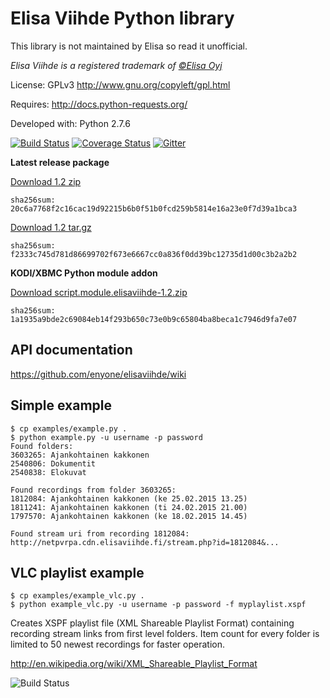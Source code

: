Elisa Viihde Python library
=====

This library is not maintained by Elisa so read it unofficial.

_Elisa Viihde is a registered trademark of [©Elisa Oyj](http://corporate.elisa.fi)_

License: GPLv3 http://www.gnu.org/copyleft/gpl.html

Requires: http://docs.python-requests.org/

Developed with: Python 2.7.6

[![Build Status](https://travis-ci.org/enyone/elisaviihde.svg?branch=master)](https://travis-ci.org/enyone/elisaviihde)
[![Coverage Status](https://coveralls.io/repos/enyone/elisaviihde/badge.svg?branch=master)](https://coveralls.io/r/enyone/elisaviihde?branch=master)
[![Gitter](https://badges.gitter.im/Join%20Chat.svg)](https://gitter.im/enyone/elisaviihde?utm_source=badge&utm_medium=badge&utm_campaign=pr-badge)

**Latest release package**

[Download 1.2 zip](https://github.com/enyone/elisaviihde/archive/1.2.zip)
```
sha256sum: 20c6a7768f2c16cac19d92215b6b0f51b0fcd259b5814e16a23e0f7d39a1bca3
```

[Download 1.2 tar.gz](https://github.com/enyone/elisaviihde/archive/1.2.tar.gz)
```
sha256sum: f2333c745d781d86699702f673e6667cc0a836f0dd39bc12735d1d00c3b2a2b2
```

**KODI/XBMC Python module addon**

[Download script.module.elisaviihde-1.2.zip](https://github.com/enyone/elisaviihde/releases/download/1.2/script.module.elisaviihde-1.2.zip)
```
sha256sum: 1a1935a9bde2c69084eb14f293b650c73e0b9c65804ba8beca1c7946d9fa7e07
```

API documentation
-----
https://github.com/enyone/elisaviihde/wiki

Simple example
-----
```
$ cp examples/example.py .
$ python example.py -u username -p password
Found folders:
3603265: Ajankohtainen kakkonen
2540806: Dokumentit
2540838: Elokuvat

Found recordings from folder 3603265:
1812084: Ajankohtainen kakkonen (ke 25.02.2015 13.25)
1811241: Ajankohtainen kakkonen (ti 24.02.2015 21.00)
1797570: Ajankohtainen kakkonen (ke 18.02.2015 14.45)

Found stream uri from recording 1812084:
http://netpvrpa.cdn.elisaviihde.fi/stream.php?id=1812084&...
```

VLC playlist example
-----
```
$ cp examples/example_vlc.py .
$ python example_vlc.py -u username -p password -f myplaylist.xspf
```

Creates XSPF playlist file (XML Shareable Playlist Format) containing recording stream links from first level folders. Item count for every folder is limited to 50 newest recordings for faster operation.

http://en.wikipedia.org/wiki/XML_Shareable_Playlist_Format

![Build Status](https://raw.githubusercontent.com/enyone/elisaviihde/master/examples/example_playlist.png)
